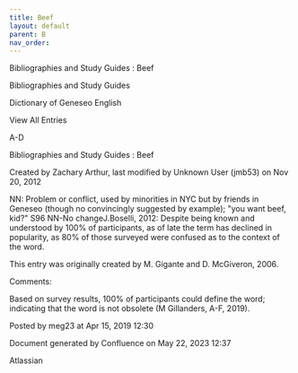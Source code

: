 ```yaml
---
title: Beef
layout: default
parent: B
nav_order:
---
```


Bibliographies and Study Guides : Beef

Bibliographies and Study Guides

Dictionary of Geneseo English

View All Entries

A-D

Bibliographies and Study Guides : Beef

Created by  Zachary Arthur, last modified by  Unknown User (jmb53) on Nov 20, 2012

NN: Problem or conflict, used by minorities in NYC but by friends in Geneseo (though no convincingly suggested by example); &quot;you want beef, kid?&quot; S96 NN-No changeJ.Boselli, 2012: Despite being known and understood by 100% of participants, as of late the term has declined in popularity, as 80% of those surveyed were confused as to the context of the word.

This entry was originally created by M. Gigante and D. McGiveron, 2006.

Comments:

Based on survey results, 100% of participants could define the word; indicating that the word is not obsolete (M Gillanders, A-F, 2019).

Posted by meg23 at Apr 15, 2019 12:30

Document generated by Confluence on May 22, 2023 12:37

Atlassian
